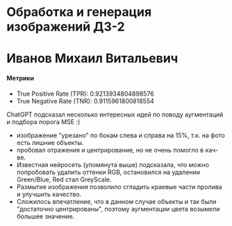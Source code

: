 # Обработка и генерация изображений ДЗ-2
# Иванов Михаил Витальевич

#### Метрики
- True Positive Rate (TPR): 0.9213934804898576
- True Negative Rate (TNR): 0.9115961800818554


ChatGPT подсказал несколько интересных идей по поводу аугментаций и подбора порога MSE :)
- изображение "урезано" по бокам слева и справа на 15%, т.к. на фото есть лишние объекты.
- пробовал отражения и центрирование, но не очень помогло в кач-ве. 
- Известная нейросеть (упомянута выше) подсказала, что можно попробовать удалить оттенки RGB, остановился на удалении Green/Blue, Red стал GreyScale.
- Размытие изображения позволило сгладить краевые части пролива и улучшить качество.
- Сложилось впечатление, что в данном случае объекты и так были "достаточно центрированы", поэтому аугментации цвета возымели большее значение.


